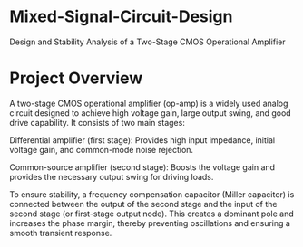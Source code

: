 # Mixed-Signal-Circuit-Design
Design and Stability Analysis of a Two-Stage CMOS Operational Amplifier
# Project Overview

A two-stage CMOS operational amplifier (op-amp) is a widely used analog circuit designed to achieve high voltage gain, large output swing, and good drive capability. It consists of two main stages:

Differential amplifier (first stage): Provides high input impedance, initial voltage gain, and common-mode noise rejection.

Common-source amplifier (second stage): Boosts the voltage gain and provides the necessary output swing for driving loads.

To ensure stability, a frequency compensation capacitor (Miller capacitor) is connected between the output of the second stage and the input of the second stage (or first-stage output node). This creates a dominant pole and increases the phase margin, thereby preventing oscillations and ensuring a smooth transient response.
